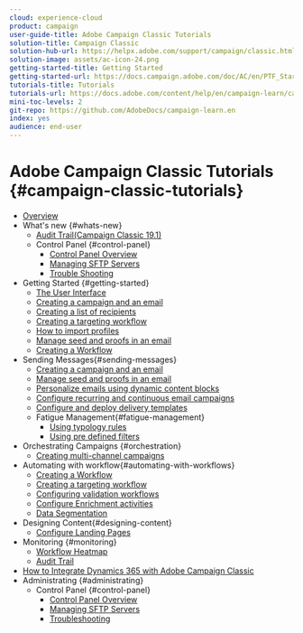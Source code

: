 ```yaml
---
cloud: experience-cloud
product: campaign
user-guide-title: Adobe Campaign Classic Tutorials
solution-title: Campaign Classic
solution-hub-url: https://helpx.adobe.com/support/campaign/classic.html
solution-image: assets/ac-icon-24.png
getting-started-title: Getting Started
getting-started-url: https://docs.campaign.adobe.com/doc/AC/en/PTF_Starting_with_Adobe_Campaign_About_Adobe_Campaign_Classic.html 
tutorials-title: Tutorials
tutorials-url: https://docs.adobe.com/content/help/en/campaign-learn/campaign-classic-tutorials/overview.html
mini-toc-levels: 2
git-repo: https://github.com/AdobeDocs/campaign-learn.en
index: yes
audience: end-user
---
```


# Adobe Campaign Classic Tutorials {#campaign-classic-tutorials}

+ [Overview](/help/acc/overview.md)
+ What's new {#whats-new}
  + [Audit Trail(Campaign Classic 19.1)](/help/acc/monitoring-campaign-classic/audit-trail.md) 
  + Control Panel {#control-panel}
    + [Control Panel Overview](/help/acs/administrating/control-panel/control-panel-overview.md)
    + [Managing SFTP Servers](/help/acs/administrating/control-panel/cp-managing-sftp-servers.md)
    + [Trouble Shooting](/help/acs/administrating/control-panel/cp-trouble-shooting.md)
+ Getting Started {#getting-started}
  + [The User Interface](/help/acc/getting-started/interface-overview.md)
  + [Creating a campaign and an email](/help/acc/getting-started/creating-a-campaign-and-an-email.md)
  + [Creating a list of recipients](/help/acc/getting-started/creating-a-list-of-recipients.md)
  + [Creating a targeting workflow](/help/acc/automating-with-workflows/creating-a-targeting-workflow.md)
  + [How to import profiles](/help/acc/data-management/importing-profiles.md)  
  + [Manage seed and proofs in an email](/help/acc/sending-messages/managing-seed-and-proofs.md)
  + [Creating a Workflow](/help/acc/automating-with-workflows/creating-a-workflow.md)
+ Sending Messages{#sending-messages}
  + [Creating a campaign and an email](/help/acc/getting-started/creating-a-campaign-and-an-email.md)
  + [Manage seed and proofs in an email](/help/acc/sending-messages/managing-seed-and-proofs.md)
  + [Personalize emails using dynamic content blocks](/help/acc/sending-messages/personalization-with-dynamic-content-blocks.md)
  + [Configure recurring and continuous email campaigns](/help/acc/sending-messages/recurring-deliveries.md)
  + [Configure and deploy delivery templates](/help/acc/sending-messages/delivery-template-configuration.md)
  + Fatigue Management{#fatigue-management}
    + [Using typology rules](/help/acc/sending-messages/fatigue-management/typology-rules-for-fatigue-management.md)
    + [Using pre defined filters](/help/acc/sending-messages/fatigue-management/fatigue-management-using-filters.md)
+ Orchestrating Campaigns {#orchestration}
  + [Creating multi-channel campaigns](/help/acc/orchestrating-campaigns/multi-channel-campaigns.md)
+ Automating with workflow{#automating-with-workflows}
  + [Creating a Workflow](/help/acc/automating-with-workflows/creating-a-workflow.md)
  + [Creating a targeting workflow](/help/acc/automating-with-workflows/creating-a-targeting-workflow.md)
  + [Configuring validation workflows](/help/acc/automating-with-workflows/validation-flow-configuration.md)
  + [Configure Enrichment activities](/help/acc/automating-with-workflows/enrichment-activity.md)
  + [Data Segmentation](/help/acc/data-management/data-segmentation.md)
+ Designing Content{#designing-content}
  + [Configure Landing Pages](/help/acc/designing-content/configure-landingpages.md)
+ Monitoring {#monitoring}
  + [Workflow Heatmap](/help/acc/monitoring-campaign-classic/workflow-heatmap.md)
  + [Audit Trail](/help/acc/monitoring-campaign-classic/audit-trail.md) 
+ [How to Integrate Dynamics 365 with Adobe Campaign Classic](/help/acc/integrations/dynamics365-integration.md)
+ Administrating {#administrating}
  + Control Panel {#control-panel}
    + [Control Panel Overview](/help/acs/administrating/control-panel/control-panel-overview.md)
    + [Managing SFTP Servers](/help/acs/administrating/control-panel/cp-managing-sftp-servers.md)
    + [Troubleshooting](/help/acs/administrating/control-panel/cp-trouble-shooting.md)
